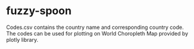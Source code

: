 # fuzzy-spoon
Codes.csv contains the country name and corresponding country code.
The codes can be used for plotting on World Choropleth Map provided by plotly library.
